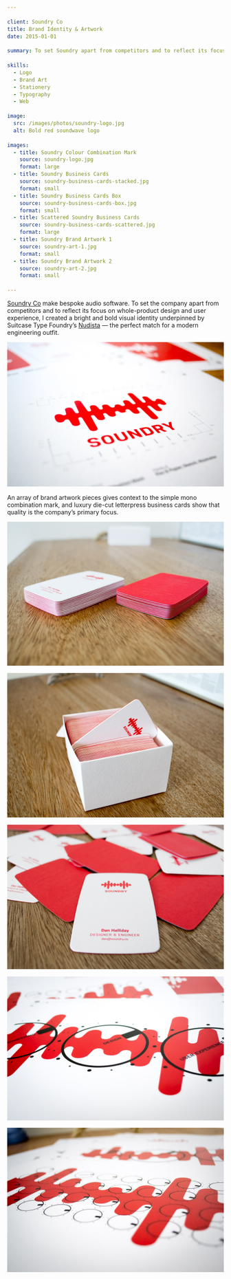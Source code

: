 ```yaml
---

client: Soundry Co
title: Brand Identity & Artwork
date: 2015-01-01

summary: To set Soundry apart from competitors and to reflect its focus on whole-product design and user experience, I created a bright and bold visual identity underpinned by Suitcase Type Foundry’s [Nudista](https://www.suitcasetype.com/nudista/specimen) — the perfect match for a modern engineering outfit.

skills:
  - Logo
  - Brand Art
  - Stationery
  - Typography
  - Web

image:
  src: /images/photos/soundry-logo.jpg
  alt: Bold red soundwave logo

images:
  - title: Soundry Colour Combination Mark
    source: soundry-logo.jpg
    format: large
  - title: Soundry Business Cards
    source: soundry-business-cards-stacked.jpg
    format: small
  - title: Soundry Business Cards Box
    source: soundry-business-cards-box.jpg
    format: small
  - title: Scattered Soundry Business Cards
    source: soundry-business-cards-scattered.jpg
    format: large
  - title: Soundry Brand Artwork 1
    source: soundry-art-1.jpg
    format: small
  - title: Soundry Brand Artwork 2
    source: soundry-art-2.jpg
    format: small

---
```


[Soundry Co](http://soundry.co) make bespoke audio software. To set the company apart from competitors and to reflect its focus on whole-product design and user experience, I created a bright and bold visual identity underpinned by Suitcase Type Foundry’s [Nudista](https://www.suitcasetype.com/nudista/specimen) — the perfect match for a modern engineering outfit.

![Soundry Colour Combination Mark](/images/photos/soundry-logo.jpg)

An array of brand artwork pieces gives context to the simple mono combination mark, and luxury die-cut letterpress business cards show that quality is the company’s primary focus.

![Soundry Business Cards](/images/photos/soundry-business-cards-stacked.jpg)

![Soundry Business Cards Box](/images/photos/soundry-business-cards-box.jpg)

![Scattered Soundry Business Cards](/images/photos/soundry-business-cards-scattered.jpg)

![Soundry Brand Artwork 1](/images/photos/soundry-art-1.jpg)

![Soundry Brand Artwork 2](/images/photos/soundry-art-2.jpg)
